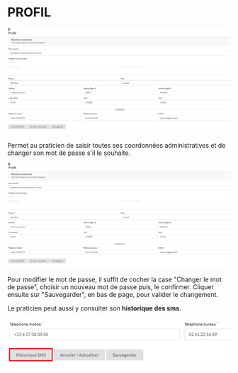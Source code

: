 # PROFIL

![Menu profil](images/menu-profil.png)

Permet au praticien de saisir toutes ses coordonnées administratives et de changer son mot de passe s'il le souhaite.

![Information profil praticien](images/profil-praticien.png)

Pour modifier le mot de passe, il suffit de cocher la case "Changer le mot de passe", choisir un nouveau mot de passe puis, le confirmer.
Cliquer ensuite sur "Sauvegarder", en bas de page, pour valider le changement.

Le praticien peut aussi y consulter son **historique des sms**.

![Menu profil historique SMS](images/menu-profil-sms-history-btn.png)